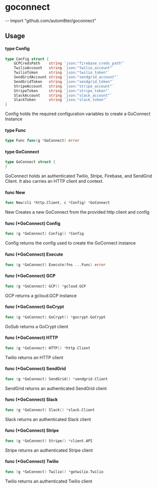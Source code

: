 # goconnect
--
    import "github.com/autom8ter/goconnect"


## Usage

#### type Config

```go
type Config struct {
	GCPCredsPath    string `json:"firebase_creds_path"`
	TwilioAccount   string `json:"twilio_account"`
	TwilioToken     string `json:"twilio_token"`
	SendGridAccount string `json:"sendgrid_account"`
	SendGridToken   string `json:"sendgrid_token"`
	StripeAccount   string `json:"stripe_account"`
	StripeToken     string `json:"stripe_token"`
	SlackAccount    string `json:"slack_account"`
	SlackToken      string `json:"slack_token"`
}
```

Config holds the required configuration variables to create a GoConnect Instance

#### type Func

```go
type Func func(g *GoConnect) error
```


#### type GoConnect

```go
type GoConnect struct {
}
```

GoConnect holds an authenticated Twilio, Stripe, Firebase, and SendGrid Client.
It also carries an HTTP client and context.

#### func  New

```go
func New(cli *http.Client, c *Config) *GoConnect
```
New Creates a new GoConnect from the provided http client and config

#### func (*GoConnect) Config

```go
func (g *GoConnect) Config() *Config
```
Config returns the config used to create the GoConnect instance

#### func (*GoConnect) Execute

```go
func (g *GoConnect) Execute(fns ...Func) error
```

#### func (*GoConnect) GCP

```go
func (g *GoConnect) GCP() *gcloud.GCP
```
GCP returns a gcloud.GCP instance

#### func (*GoConnect) GoCrypt

```go
func (g *GoConnect) GoCrypt() *gocrypt.GoCrypt
```
GoSub returns a GoCrypt client

#### func (*GoConnect) HTTP

```go
func (g *GoConnect) HTTP() *http.Client
```
Twilio returns an HTTP client

#### func (*GoConnect) SendGrid

```go
func (g *GoConnect) SendGrid() *sendgrid.Client
```
SendGrid returns an authenticated SendGrid client

#### func (*GoConnect) Slack

```go
func (g *GoConnect) Slack() *slack.Client
```
Slack returns an authenticated Slack client

#### func (*GoConnect) Stripe

```go
func (g *GoConnect) Stripe() *client.API
```
Stripe returns an authenticated Stripe client

#### func (*GoConnect) Twilio

```go
func (g *GoConnect) Twilio() *gotwilio.Twilio
```
Twilio returns an authenticated Twilio client
